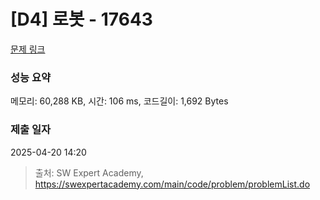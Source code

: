 # [D4] 로봇 - 17643 

[문제 링크](https://swexpertacademy.com/main/code/problem/problemDetail.do?contestProbId=AYj_GSkqqNEDFASl) 

### 성능 요약

메모리: 60,288 KB, 시간: 106 ms, 코드길이: 1,692 Bytes

### 제출 일자

2025-04-20 14:20



> 출처: SW Expert Academy, https://swexpertacademy.com/main/code/problem/problemList.do